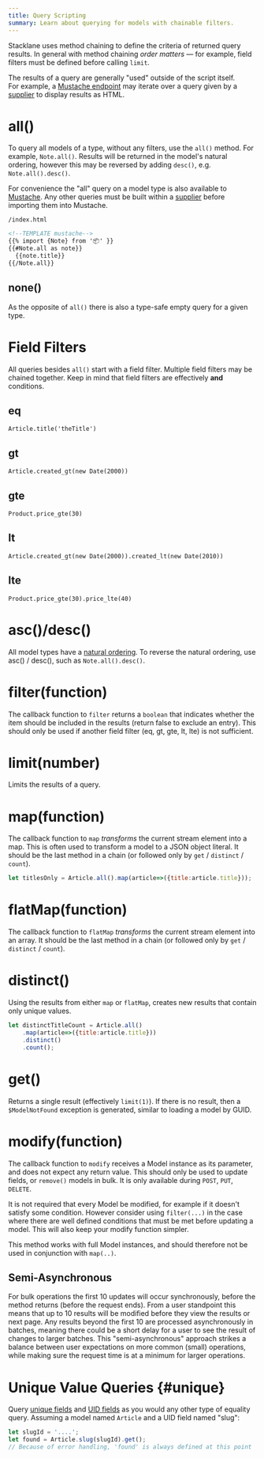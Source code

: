 ```yaml
---
title: Query Scripting
summary: Learn about querying for models with chainable filters.
---
```


Stacklane uses method chaining to define the criteria of returned query results.
In general with method chaining _order matters_ &mdash; for example, field filters must be defined
before calling `limit`.

The results of a query are generally "used" outside of the script itself.  
For example, a [Mustache endpoint](/🗄/Article/endpoints/mustache.md)
may iterate over a query given by a [supplier](/🗄/Article/scripting/suppliers.md)
to display results as HTML.

# all()

To query all models of a type, without any filters, use the `all()` method.
For example, `Note.all()`.
Results will be returned in the model's natural ordering,
however this may be reversed by adding `desc()`, e.g. `Note.all().desc()`.

For convenience the "all" query on a model type is also available to [Mustache](/🗄/Article/endpoints/mustache.md).
Any other queries must be built within a [supplier](/🗄/Article/scripting/suppliers.md) before importing them into Mustache.

```file-name
/index.html
```
```html
<!--TEMPLATE mustache-->
{{% import {Note} from '📦' }}
{{#Note.all as note}}
  {{note.title}}
{{/Note.all}}
```

## none()

As the opposite of `all()` there is also a type-safe empty query for a given type.

# Field Filters

All queries besides `all()` start with a field filter.
Multiple field filters may be chained together.
Keep in mind that field filters are effectively **and** conditions.
        
## eq
        
`Article.title('theTitle')`

## gt

`Article.created_gt(new Date(2000))`

## gte

`Product.price_gte(30)`

## lt
        
`Article.created_gt(new Date(2000)).created_lt(new Date(2010))`

## lte
        
`Product.price_gte(30).price_lte(40)`

# asc()/desc()

All model types have a [natural ordering](/🗄/Article/models/ordering.md).
To reverse the natural ordering, use asc() / desc(), such as `Note.all().desc()`.

# filter(function) 

The callback function to `filter` returns a `boolean`
that indicates whether the item should be included in the results (return false to exclude an entry).
This should only be used if another field filter (eq, gt, gte, lt, lte) is not sufficient.

# limit(number)

Limits the results of a query.

# map(function)

The callback function to `map` _transforms_ the current stream element
into a map.  This is often used to transform a model to a JSON object literal.
It should be the last method in a chain (or followed only by `get` / `distinct` / `count`).
        
```javascript
let titlesOnly = Article.all().map(article=>({title:article.title}));
```

# flatMap(function)

The callback function to `flatMap` _transforms_ the current stream element
into an array. It should be the last method in a chain (or followed only by `get` / `distinct` / `count`).
        
# distinct()

Using the results from either `map` or `flatMap`,
creates new results that contain only unique values.
        
```javascript
let distinctTitleCount = Article.all()
    .map(article=>({title:article.title}))
    .distinct()
    .count();
```

# get()

Returns a single result (effectively `limit(1)`).
If there is no result, then a `$ModelNotFound`
exception is generated, similar to loading a model by GUID.
        
# modify(function)

The callback function to `modify`
receives a Model instance as its parameter,
and does not expect any return value.
This should only be used to update fields, or `remove()` models in bulk.
It is only available during `POST`, `PUT`, `DELETE`.
        
It is not required that every Model be modified, for example if it doesn't satisfy some condition.
However consider using `filter(...)` in the case where there are well defined conditions
that must be met before updating a model.  This will also keep your modify function simpler.
        
This method works with full Model instances, and should therefore not be used in conjunction with
`map(..)`.
        
## Semi-Asynchronous
        
For bulk operations the first 10 updates will occur synchronously, before the method returns
(before the request ends).  From a user standpoint this means that up to 10 results will be modified
 before they view the results or next page.
Any results beyond the first 10 are processed asynchronously in batches, meaning there could be a
short delay for a user to see the result of changes to larger batches.
This "semi-asynchronous" approach strikes a balance between user expectations on more common (small) operations,
while making sure the request time is at a minimum for larger operations.
        
# Unique Value Queries {#unique}

Query [unique fields](/🗄/Article/models/fields.md#unique) and 
[UID fields](/🗄/Article/models/fields.md#uid)
as you would any other type of equality query.
Assuming a model named `Article` and a UID field named "slug":
        
```javascript
let slugId = '....';
let found = Article.slug(slugId).get();
// Because of error handling, 'found' is always defined at this point
```